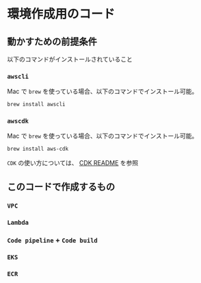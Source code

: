 # 環境作成用のコード

## 動かすための前提条件

以下のコマンドがインストールされていること

### `awscli`

Mac で `brew` を使っている場合、以下のコマンドでインストール可能。

```bash
brew install awscli
```

### `awscdk`

Mac で `brew` を使っている場合、以下のコマンドでインストール可能。

```bash
brew install aws-cdk
```

`CDK` の使い方については、 [CDK README](./README.cdk.md) を参照

## このコードで作成するもの

### `VPC`


### `Lambda`


### `Code pipeline` + `Code build`


### `EKS`


### `ECR`

